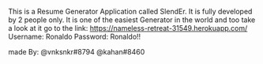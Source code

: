 This is a Resume Generator Application called SlendEr. It is fully developed by 2 people only.
 It is one of the easiest Generator in the world and too take a look at it go to the link: https://nameless-retreat-31549.herokuapp.com/
Username: Ronaldo
Password: Ronaldo!!

made By:
@vnksnkr#8794 
@kahan#8460
